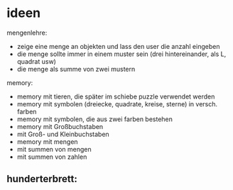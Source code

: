 # ideen

mengenlehre:
- zeige eine menge an objekten und lass den user die anzahl eingeben
- die menge sollte immer in einem muster sein (drei hintereinander, als L, quadrat usw)
- die menge als summe von zwei mustern 

memory:
- memory mit tieren, die später im schiebe puzzle verwendet werden
- memory mit symbolen (dreiecke, quadrate, kreise, sterne) in versch. farben
- memory mit symbolen, die aus zwei farben bestehen
- memory mit Großbuchstaben
- mit Groß- und Kleinbuchstaben
- memory mit mengen
- mit summen von mengen
- mit summen von zahlen

hunderterbrett:
- 
